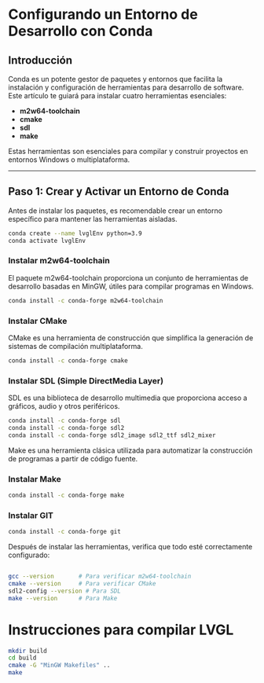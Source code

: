 # Configurando un Entorno de Desarrollo con Conda  

## Introducción  
Conda es un potente gestor de paquetes y entornos que facilita la instalación y configuración de herramientas para desarrollo de software. Este artículo te guiará para instalar cuatro herramientas esenciales:  

- **m2w64-toolchain**  
- **cmake**  
- **sdl**  
- **make**  

Estas herramientas son esenciales para compilar y construir proyectos en entornos Windows o multiplataforma.  

---

## Paso 1: Crear y Activar un Entorno de Conda  

Antes de instalar los paquetes, es recomendable crear un entorno específico para mantener las herramientas aisladas.  

```bash  
conda create --name lvglEnv python=3.9
conda activate lvglEnv  
```

### Instalar m2w64-toolchain
El paquete m2w64-toolchain proporciona un conjunto de herramientas de desarrollo basadas en MinGW, útiles para compilar programas en Windows.
```bash  
conda install -c conda-forge m2w64-toolchain  
```
### Instalar CMake
CMake es una herramienta de construcción que simplifica la generación de sistemas de compilación multiplataforma.
```bash  
conda install -c conda-forge cmake
```
### Instalar SDL (Simple DirectMedia Layer)
SDL es una biblioteca de desarrollo multimedia que proporciona acceso a gráficos, audio y otros periféricos.
```bash  
conda install -c conda-forge sdl
conda install -c conda-forge sdl2
conda install -c conda-forge sdl2_image sdl2_ttf sdl2_mixer
```
Make es una herramienta clásica utilizada para automatizar la construcción de programas a partir de código fuente.
### Instalar Make
```bash  
conda install -c conda-forge make  
```


### Instalar GIT
```bash  
conda install -c conda-forge git  
```

Después de instalar las herramientas, verifica que todo esté correctamente configurado:
```bash  

gcc --version       # Para verificar m2w64-toolchain  
cmake --version     # Para verificar CMake  
sdl2-config --version # Para SDL  
make --version      # Para Make

```

# Instrucciones para compilar LVGL


```bash
mkdir build
cd build
cmake -G "MinGW Makefiles" ..
make
```  

